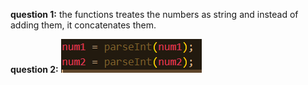 **question 1:**
the functions treates the numbers as string and instead of adding them, it concatenates them.

**question 2:**
![](./fix.png)
